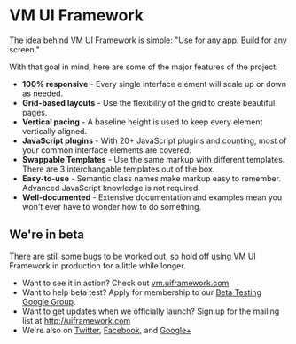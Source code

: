 VM UI Framework
=====

The idea behind VM UI Framework is simple: "Use for any app. Build for any screen."

With that goal in mind, here are some of the major features of the project:

- **100% responsive** - Every single interface element will scale up or down as needed.
- **Grid-based layouts** - Use the flexibility of the grid to create beautiful pages.
- **Vertical pacing** - A baseline height is used to keep every element vertically aligned.
- **JavaScript plugins** - With 20+ JavaScript plugins and counting, most of your common interface elements are covered.
- **Swappable Templates** - Use the same markup with different templates. There are 3 interchangable templates out of the box. 
- **Easy-to-use** - Semantic class names make markup easy to remember. Advanced JavaScript knowledge is not required.
- **Well-documented** - Extensive documentation and examples mean you won't ever have to wonder how to do something.

We're in beta
-----

There are still some bugs to be worked out, so hold off using VM UI Framework in production for a little while longer.

- Want to see it in action? Check out [vm.uiframework.com](vm.uiframework.com)
- Want to help beta test? Apply for membership to our [Beta Testing Google Group](https://groups.google.com/forum/?fromgroups=#!forum/vm-ui-framework-beta-testers).
- Want to get updates when we officially launch? Sign up for the mailing list at http://uiframework.com
- We're also on [Twitter](https://twitter.com/vmuiframework), [Facebook](https://www.facebook.com/uiframework), and [Google+](https://plus.google.com/b/110721997138358891477/110721997138358891477/posts)   